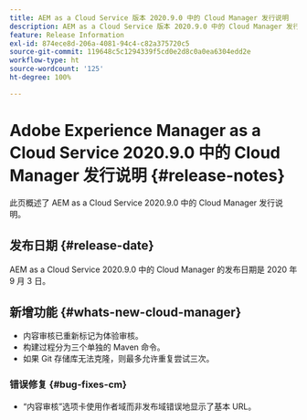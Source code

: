 ```yaml
---
title: AEM as a Cloud Service 版本 2020.9.0 中的 Cloud Manager 发行说明
description: AEM as a Cloud Service 版本 2020.9.0 中的 Cloud Manager 发行说明
feature: Release Information
exl-id: 874ece8d-206a-4081-94c4-c82a375720c5
source-git-commit: 119648c5c1294339f5cd0e2d8c0a0ea6304edd2e
workflow-type: ht
source-wordcount: '125'
ht-degree: 100%

---
```


# Adobe Experience Manager as a Cloud Service 2020.9.0 中的 Cloud Manager 发行说明 {#release-notes}

此页概述了 AEM as a Cloud Service 2020.9.0 中的 Cloud Manager 发行说明。

## 发布日期 {#release-date}

AEM as a Cloud Service 2020.9.0 中的 Cloud Manager 的发布日期是 2020 年 9 月 3 日。

## 新增功能 {#whats-new-cloud-manager}

* 内容审核已重新标记为体验审核。
* 构建过程分为三个单独的 Maven 命令。
* 如果 Git 存储库无法克隆，则最多允许重复尝试三次。

### 错误修复 {#bug-fixes-cm}

* “内容审核”选项卡使用作者域而非发布域错误地显示了基本 URL。
